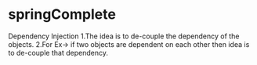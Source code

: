 # springComplete

Dependency Injection
1.The idea is to de-couple the dependency of the objects.
2.For Ex-> if two objects are dependent on each other then  idea is to de-couple that dependency.